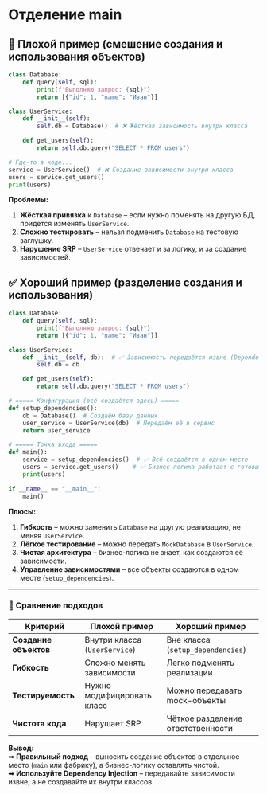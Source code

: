 # Отделение main

## 🔴 **Плохой пример (смешение создания и использования объектов)**

```python
class Database:
    def query(self, sql):
        print(f"Выполняю запрос: {sql}")
        return [{"id": 1, "name": "Иван"}]

class UserService:
    def __init__(self):
        self.db = Database()  # ❌ Жёсткая зависимость внутри класса

    def get_users(self):
        return self.db.query("SELECT * FROM users")

# Где-то в коде...
service = UserService()  # ❌ Создание зависимости внутри класса
users = service.get_users()
print(users)
```

**Проблемы:**

1. **Жёсткая привязка** к `Database` – если нужно поменять на другую БД,
   придется изменять `UserService`.
2. **Сложно тестировать** – нельзя подменить `Database` на тестовую заглушку.
3. **Нарушение SRP** – `UserService` отвечает и за логику, и за создание зависимостей.

## ✅ **Хороший пример (разделение создания и использования)**

```python
class Database:
    def query(self, sql):
        print(f"Выполняю запрос: {sql}")
        return [{"id": 1, "name": "Иван"}]

class UserService:
    def __init__(self, db):  # ✅ Зависимость передаётся извне (Dependency Injection)
        self.db = db

    def get_users(self):
        return self.db.query("SELECT * FROM users")

# ===== Конфигурация (всё создаётся здесь) =====
def setup_dependencies():
    db = Database()  # Создаём базу данных
    user_service = UserService(db)  # Передаём её в сервис
    return user_service

# ===== Точка входа =====
def main():
    service = setup_dependencies()  # ✅ Всё создаётся в одном месте
    users = service.get_users()    # ✅ Бизнес-логика работает с готовыми объектами
    print(users)

if __name__ == "__main__":
    main()
```

**Плюсы:**

1. **Гибкость** – можно заменить `Database` на другую реализацию, не меняя `UserService`.
2. **Лёгкое тестирование** – можно передать `MockDatabase` в `UserService`.
3. **Чистая архитектура** – бизнес-логика не знает, как создаются её зависимости.
4. **Управление зависимостями** – все объекты создаются в одном месте (`setup_dependencies`).

---

### 🔄 **Сравнение подходов**

<!-- markdownlint-disable MD013 -->

| **Критерий**          | **Плохой пример**             | **Хороший пример**                |
| --------------------- | ----------------------------- | --------------------------------- |
| **Создание объектов** | Внутри класса (`UserService`) | Вне класса (`setup_dependencies`) |
| **Гибкость**          | Сложно менять зависимости     | Легко подменять реализации        |
| **Тестируемость**     | Нужно модифицировать класс    | Можно передавать mock-объекты     |
| **Чистота кода**      | Нарушает SRP                  | Чёткое разделение ответственности |

<!-- markdownlint-enable MD013 -->

**Вывод:**  
➡ **Правильный подход** – выносить создание объектов в отдельное место (`main` или фабрику), а бизнес-логику оставлять чистой.  
➡ **Используйте Dependency Injection** – передавайте зависимости извне,
а не создавайте их внутри классов.

